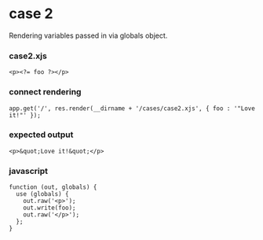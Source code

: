 case 2
======

Rendering variables passed in via globals object.

### case2.xjs

    <p><?= foo ?></p>

### connect rendering

    app.get('/', res.render(__dirname + '/cases/case2.xjs', { foo : '"Love it!"' });

### expected output

    <p>&quot;Love it!&quot;</p>

### javascript

    function (out, globals) {
      use (globals) {
        out.raw('<p>');
        out.write(foo);
        out.raw('</p>');
      };
    }
